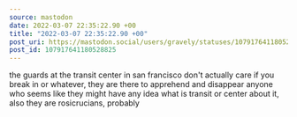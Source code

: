 ```yaml
---
source: mastodon
date: 2022-03-07 22:35:22.90 +00
title: "2022-03-07 22:35:22.90 +00"
post_uri: https://mastodon.social/users/gravely/statuses/107917641180528825
post_id: 107917641180528825
---
```

the guards at the transit center in san francisco don't actually care if you break in or whatever, they are there to apprehend and disappear anyone who seems like they might have any idea what is transit or center about it, also they are rosicrucians, probably


